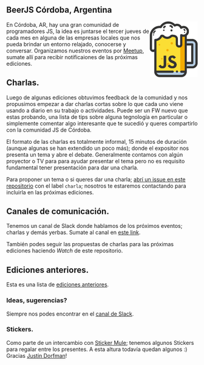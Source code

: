 ## BeerJS Córdoba, Argentina
<img width="25%" height="50%" src="beerjslogo-single-notext-black.png" align="right" valign="top" ></img>
En Córdoba, AR, hay una gran comunidad de programadores JS, la idea es juntarse el tercer jueves de cada mes en alguna de las empresas locales que nos pueda brindar un entorno relajado, conocerse y conversar.
Organizamos nuestros eventos por [Meetup](https://www.meetup.com/Beer-js-Cordoba), sumate allí para recibir notificaiones de las próximas ediciones.

## Charlas.
Luego de algunas ediciones obtuvimos feedback de la comunidad y nos propusimos empezar a dar charlas cortas sobre lo que
cada uno viene usando a diario en su trabajo o actividades.
Puede ser un FW nuevo que estas probando, una lista de tips sobre alguna tegnología en particular o simplemente comentar algo
interesante que te sucedió y queres compartirlo con la comunidad JS de Córdoba.

El formato de las charlas es totalmente informal, 15 minutos de duración (aunque algunas se han extendido un poco más); donde el expositor nos presenta un tema y abre el debate.
Generalmente contamos con algún proyector o TV para para ayudar presentar el tema pero no es requisito fundamental tener presentación para dar una charla.

Para proponer un tema o si queres dar una charla; [abrí un issue en este repositorio](https://github.com/beerjs/cordoba/issues) con el label `charla`; nosotros te estaremos
contactando para incluirla en las próximas ediciones.

## Canales de comunicación.
Tenemos un canal de Slack donde hablamos de los próximos eventos; charlas y demás yerbas.
Sumate al canal en [este link](https://beerjscba.herokuapp.com).

También podes seguir las propuestas de charlas para las próximas ediciones haciendo *Watch* de este repositorio.

## Ediciones anteriores.
Esta es una lista de [ediciones anteriores](https://www.meetup.com/Beer-js-Cordoba/events/past).


### Ideas, sugerencias?
Siempre nos podes encontrar en el [canal de Slack](https://beerjscba.herokuapp.com).

### Stickers.
Como parte de un intercambio con [Sticker Mule](https://www.stickermule.com/); tenemos algunos Stickers para regalar entre los presentes.
A esta altura todavía quedan algunos :)
Gracias [Justin Dorfman](jdorfman@stickermule.com)!
